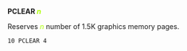 **PCLEAR <span style="color:#AAFF00;">*n*</span>**

Reserves <span style="color:#AAFF00;">*n*</span>  number of 1.5K graphics memory pages.

```ecb2
10 PCLEAR 4
```
